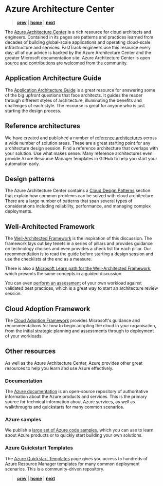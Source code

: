 # Azure Architecture Center

> **[prev]** | **[home]**  | **[next]**

The [Azure Architecture Center] is a rich resource for cloud architects and engineers. Contained in its pages are patterns and practices learned from decades of building global-scale applications and operating cloud-scale infrastructure and services. FastTrack engineers use this resource every day; all of our advice is backed by the Azure Architecture Center and the greater Microsoft documentation site. Azure Architecture Center is open source and contributions are welcomed from the community.

## Application Architecture Guide
The [Application Architecture Guide] is a great resource for answering some of the big upfront questions that face architects. It guides the reader through different styles of architecture, illuminating the benefits and challenges of each style. The recourse is great for anyone who is just starting the design process.

## Reference architectures
We have created and published a number of [reference architectures] across a wide number of solution areas. These are a great starting point for any architecture design session. Find a reference architecture that overlaps with your solution. Use what makes sense. Many reference architectures even provide Azure Resource Manager templates in GitHub to help you start your automation early.

## Design patterns
The Azure Architecture Center contains a [Cloud Design Patterns] section that explain how common problems can be solved with cloud architecture. There are a large number of patterns that span several types of considerations including reliability, performance, and managing complex deployments.

## Well-Architected Framework
The [Well-Architected Framework] is the inspiration of this discussion. The framework lays out key tenets in a series of pillars and provides guidance on technology choices and even provides a check list for each pillar. Our recommendation is to read the guide before starting a design session and use the checklists at the end as a measure.

There is also a [Microsoft Learn path for the Well-Architected Framework], which presents the same concepts in a guided discussion.

You can even [perform an assessment] of your own workload against validated best practices, which is a great way to start an architecture review session.

## Cloud Adoption Framework
The [Cloud Adoption Framework] provides Microsoft's guidance and recommendations for how to begin adopting the cloud in your organisation, from the initial strategic planning and assessments through to deployment of your workloads.

## Other resources
As well as the Azure Architecture Center, Azure provides other great resources to help you learn and use Azure effectively.

### Documentation
The [Azure documentation] is an open-source repository of authoritative information about the Azure products and services. This is the primary source for technical information about Azure services, as well as walkthroughs and quickstarts for many common scenarios.

### Azure samples
We publish a [large set of Azure code samples], which you can use to learn about Azure products or to quickly start building your own solutions.

### Azure Quickstart Templates
The [Azure Quickstart Templates] page gives you access to hundreds of Azure Resource Manager templates for many common deployment scenarios. This is a community-driven repository.

> **[prev]** | **[home]**  | **[next]**

[prev]:/README.md
[home]:/README.md
[next]:./cloud-architecture.md
[Azure Architecture Center]:https://docs.microsoft.com/azure/architecture/
[Cloud Design Patterns]:https://docs.microsoft.com/azure/architecture/patterns/
[Application Architecture Guide]:https://docs.microsoft.com/azure/architecture/guide/
[reference architectures]:https://docs.microsoft.com/azure/architecture/browse/
[Well-Architected Framework]:https://docs.microsoft.com/azure/architecture/framework/
[Microsoft Learn path for the Well-Architected Framework]:https://docs.microsoft.com/learn/paths/azure-well-architected-framework/
[perform an assessment]:https://docs.microsoft.com/assessments/?mode=pre-assessment&session=local&id=azure-architecture-review
[large set of Azure code samples]:https://github.com/Azure-Samples
[Cloud Adoption Framework]:https://docs.microsoft.com/azure/cloud-adoption-framework/
[Azure documentation]:https://docs.microsoft.com/azure/
[Azure Quickstart Templates]:https://azure.microsoft.com/resources/templates/

